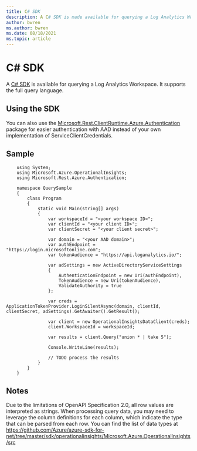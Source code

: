 ```yaml
---
title: C# SDK
description: A C# SDK is made available for querying a Log Analytics Workspace. It supports the full query language.
author: bwren
ms.author: bwren
ms.date: 08/18/2021
ms.topic: article
---
```

# C\# SDK

A [C\# SDK](https://www.nuget.org/packages/Microsoft.Azure.OperationalInsights/) is available for querying a Log Analytics Workspace. It supports the full query language.

## Using the SDK

You can also use the [Microsoft.Rest.ClientRuntime.Azure.Authentication](https://www.nuget.org/packages/Microsoft.Rest.ClientRuntime.Azure.Authentication/) package for easier authentication with AAD instead of your own implementation of ServiceClientCredentials.

## Sample

```
    using System;
    using Microsoft.Azure.OperationalInsights;
    using Microsoft.Rest.Azure.Authentication;
    
    namespace QuerySample
    {
        class Program
        {
            static void Main(string[] args)
            {
                var workspaceId = "<your workspace ID>";
                var clientId = "<your client ID>";
                var clientSecret = "<your client secret>";
    
                var domain = "<your AAD domain>";
                var authEndpoint = "https://login.microsoftonline.com";
                var tokenAudience = "https://api.loganalytics.io/";
    
                var adSettings = new ActiveDirectoryServiceSettings
                {
                    AuthenticationEndpoint = new Uri(authEndpoint),
                    TokenAudience = new Uri(tokenAudience),
                    ValidateAuthority = true
                };
    
                var creds = ApplicationTokenProvider.LoginSilentAsync(domain, clientId, clientSecret, adSettings).GetAwaiter().GetResult();
    
                var client = new OperationalInsightsDataClient(creds);
                client.WorkspaceId = workspaceId;
    
                var results = client.Query("union * | take 5");
    
                Console.WriteLine(results);
    
                // TODO process the results
            }
        }
    }
```

## Notes

Due to the limitations of OpenAPI Specification 2.0, all row values are interpreted as strings. When processing query data, you may need to leverage the column definitions for each column, which indicate the type that can be parsed from each row. You can find the list of data types at <https://github.com/Azure/azure-sdk-for-net/tree/master/sdk/operationalinsights/Microsoft.Azure.OperationalInsights/src>
